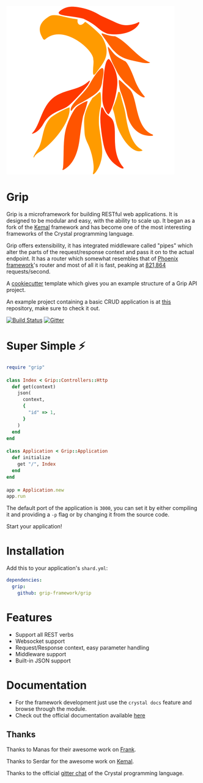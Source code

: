 [![Grip](https://github.com/grip-framework/medias/blob/master/gripen.svg)](https://github.com/grip-framework/grip)

# Grip

Grip is a microframework for building RESTful web applications. It is designed to be modular and easy, with the ability to scale up. It began as a fork of the [Kemal](https://kemalcr.com) framework and has become one of the most interesting frameworks of the Crystal programming language.

Grip offers extensibility, it has integrated middleware called "pipes" which alter the parts of the request/response context and pass it on to the actual endpoint. It has a router which somewhat resembles that of [Phoenix framework](https://github.com/phoenixframework/phoenix)'s router and most of all it is fast, peaking at [821,864](https://www.techempower.com/benchmarks/#section=data-r19&hw=ph&test=json&l=zdk8an-1r) requests/second.

A [cookiecutter](https://github.com/grip-framework/cookiecutter-grip-api) template which gives you an example structure of a Grip API project.

An example project containing a basic CRUD application is at [this](https://github.com/grkek/prognoz) repository, make sure to check it out.

[![Build Status](https://travis-ci.org/grip-framework/grip.svg?branch=master)](https://travis-ci.org/grip-framework/grip)
[![Gitter](https://img.shields.io/gitter/room/grip-framework/grip)](https://gitter.im/grip-framework/community)

# Super Simple ⚡️

```ruby
require "grip"

class Index < Grip::Controllers::Http
  def get(context)
    json(
      context,
      {
        "id" => 1,
      }
    )
  end
end

class Application < Grip::Application
  def initialize
    get "/", Index
  end
end

app = Application.new
app.run
```

The default port of the application is `3000`,
you can set it by either compiling it and providing a `-p` flag or
by changing it from the source code.

Start your application!

# Installation

Add this to your application's `shard.yml`:

```yaml
dependencies:
  grip:
    github: grip-framework/grip
```

# Features

- Support all REST verbs
- Websocket support
- Request/Response context, easy parameter handling
- Middleware support
- Built-in JSON support

# Documentation

- For the framework development just use the `crystal docs` feature and browse through the module.
- Check out the official documentation available [here](https://github.com/grip-framework/grip/blob/master/DOCUMENTATION.md)

## Thanks

Thanks to Manas for their awesome work on [Frank](https://github.com/manastech/frank).

Thanks to Serdar for the awesome work on [Kemal](https://github.com/kemalcr/kemal).

Thanks to the official [gitter chat](https://gitter.im/crystal-lang/crystal#) of the Crystal programming language.
